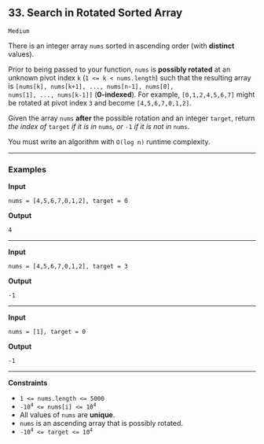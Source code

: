## 33. Search in Rotated Sorted Array

`Medium`

There is an integer array <code>nums</code> sorted in ascending order (with <strong>distinct</strong> values).

Prior to being passed to your function, <code>nums</code> is <strong>possibly rotated</strong> at an unknown pivot index <code>k</code> (<code>1 &lt;= k &lt; nums.length</code>) such that the resulting array is <code>[nums[k], nums[k+1], ..., nums[n-1], nums[0], nums[1], ..., nums[k-1]]</code> (<strong>0-indexed</strong>). For example, <code>[0,1,2,4,5,6,7]</code> might be rotated at pivot index <code>3</code> and become <code>[4,5,6,7,0,1,2]</code>.

Given the array <code>nums</code> <strong>after</strong> the possible rotation and an integer <code>target</code>, return <em>the index of </em><code>target</code><em> if it is in </em><code>nums</code><em>, or </em><code>-1</code><em> if it is not in </em><code>nums</code>.

You must write an algorithm with <code>O(log n)</code> runtime complexity.

---

### Examples

**Input**
```
nums = [4,5,6,7,0,1,2], target = 0
```

**Output**
```
4
```

---

**Input**
```
nums = [4,5,6,7,0,1,2], target = 3
```

**Output**
```
-1
```

---

**Input**
```
nums = [1], target = 0
```

**Output**
```
-1
```

---

**Constraints**

<ul>
<li><code>1 &lt;= nums.length &lt;= 5000</code></li>
<li><code>-10<sup>4</sup> &lt;= nums[i] &lt;= 10<sup>4</sup></code></li>
<li>All values of <code>nums</code> are <strong>unique</strong>.</li>
<li><code>nums</code> is an ascending array that is possibly rotated.</li>
<li><code>-10<sup>4</sup> &lt;= target &lt;= 10<sup>4</sup></code></li>
</ul>
